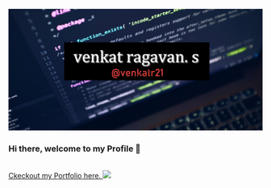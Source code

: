 ![Home](https://github.com/venkatr21/venkatr21/blob/main/venkat.jpg)

### Hi there, welcome to my Profile 👋

<br>
<a href="https://venkatr21.github.io/mywebsite/">Ckeckout my Portfolio here.
 <img src="https://komarev.com/ghpvc/?username=venkatr21">

